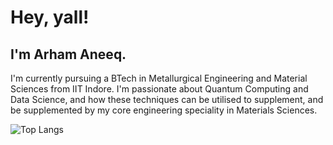 # Hey, yall!
## I'm Arham Aneeq. 

I'm currently pursuing a BTech in Metallurgical Engineering and Material Sciences from IIT Indore.
I'm passionate about Quantum Computing and Data Science, and how these techniques can be utilised to supplement, and be supplemented by my core engineering speciality in Materials Sciences.

![Top Langs](https://github-readme-stats.vercel.app/api/top-langs/?username=arhamaneeq&layout=compact&hide=jupyter%20notebook,css)
